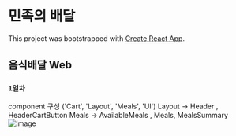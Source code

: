 # 민족의 배달

This project was bootstrapped with [Create React App](https://github.com/facebook/create-react-app).

## 음식배달 Web

### `1일차`

component 구성 ('Cart', 'Layout', 'Meals', 'UI')
Layout -> Header , HeaderCartButton
Meals -> AvailableMeals , Meals, MealsSummary
![image](https://user-images.githubusercontent.com/77665102/152399534-1706ac1c-a2cb-4fa2-ad18-f1bd9c24d04d.png)

